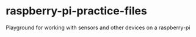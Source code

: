 # raspberry-pi-practice-files

Playground for working with sensors and other devices on a raspberry-pi
